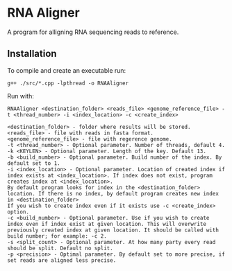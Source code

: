 # RNA Aligner

A program for alligning RNA sequencing reads to reference.

## Installation

To compile and create an executable run:

    g++ ./src/*.cpp -lpthread -o RNAAligner

Run with:

    RNAAligner <destination_folder> <reads_file> <genome_reference_file> -t <thread_number> -i <index_location> -c <create_index>

    <destination_folder> - folder where results will be stored.
    <reads_file> - file with reads in fasta format.
    <genome_reference_file> - file with regerence genome.
    -t <thread_number> - Optional parameter. Number of threads, default 4.
    -k <KEYLEN> - Optional parameter. Length of the key. Default 13.
    -b <build_number> - Optional parameter. Build number of the index. By default set to 1.
    -i <index_location> - Optional parameter. Location of created index if index exists at <index_location>. If index does not exist, program creates index at <index_location>. 
    By default program looks for index in the <destination_folder> location. If there is no index, by default program creates new index in <destination_folder>
    If you wish to create index even if it exists use -c <create_index> option.
    -c <build_number> - Optional parameter. Use if you wish to create index even if index exist at given location. This will overwrite previously created index at given location. It should be called with build number; for example: -c 2.
    -s <split_count> - Optional parameter. At how many party every read should be split. Default no split.
    -p <precision> - Optimal parameter. By default set to more precise, if set reads are aligned less precise.
